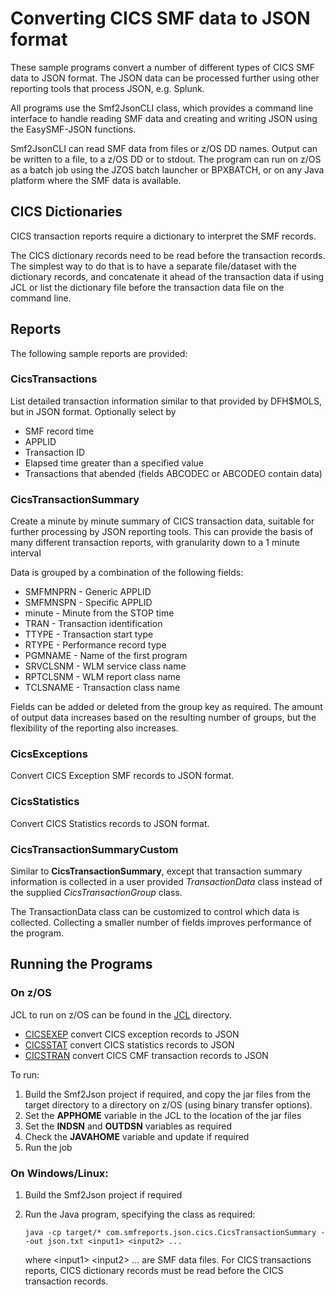 # Converting CICS SMF data to JSON format

These sample programs convert a number of different types of CICS SMF data to JSON format.
The JSON data can be processed further using other reporting tools that process JSON, e.g. Splunk.

All programs use the Smf2JsonCLI class, which provides a command line interface to handle reading SMF data and creating and writing JSON using the EasySMF-JSON functions.

Smf2JsonCLI can read SMF data from files or z/OS DD names. Output can be written to a file, to a z/OS DD or to stdout. The program can run on z/OS as a batch job using the JZOS batch launcher or BPXBATCH, or on any Java platform where the SMF data is available.

## CICS Dictionaries

CICS transaction reports require a dictionary to interpret the SMF records.

The CICS dictionary records need to be read before the transaction records. The simplest way to do that is to have a separate file/dataset with the dictionary records, and concatenate it ahead of the transaction data if using JCL or list the dictionary file before the transaction data file on the command line.

## Reports

The following sample reports are provided:

### CicsTransactions

List detailed transaction information similar to that provided by DFH$MOLS, but in JSON format.
Optionally select by
- SMF record time
- APPLID
- Transaction ID
- Elapsed time greater than a specified value
- Transactions that abended (fields ABCODEC or ABCODEO contain data)

### CicsTransactionSummary

Create a minute by minute summary of CICS transaction data, suitable for further processing by JSON reporting tools. This can provide the basis of many different transaction reports, with granularity down to a 1 minute interval

Data is grouped by a combination of the following fields:

* SMFMNPRN - Generic APPLID
* SMFMNSPN - Specific APPLID
* minute - Minute from the STOP time
* TRAN - Transaction identification
* TTYPE - Transaction start type
* RTYPE - Performance record type
* PGMNAME - Name of the first program
* SRVCLSNM - WLM service class name
* RPTCLSNM - WLM report class name
* TCLSNAME - Transaction class name

Fields can be added or deleted from the group key as required. The amount of output data increases based on the resulting number of groups, but the flexibility of the reporting also increases.

### CicsExceptions

Convert CICS Exception SMF records to JSON format.

### CicsStatistics

Convert CICS Statistics records to JSON format.

### CicsTransactionSummaryCustom

Similar to **CicsTransactionSummary**, except that transaction summary information is collected in a user provided *TransactionData* class instead of the supplied *CicsTransactionGroup* class.

The TransactionData class can be customized to control which data is collected. Collecting a smaller number of fields improves performance of the program.

## Running the Programs

### On z/OS

JCL to run on z/OS can be found in the [JCL](./JCL) directory.

- [CICSEXEP](./JCL/CICSEXEP.jcl) convert CICS exception records to JSON
- [CICSSTAT](./JCL/CICSSTAT.jcl) convert CICS statistics records to JSON
- [CICSTRAN](./JCL/CICSTRAN.jcl) convert CICS CMF transaction records to JSON

To run:

1) Build the Smf2Json project if required, and copy the jar files from the target directory to a directory on z/OS (using binary transfer options).
2) Set the **APPHOME** variable in the JCL to the location of the jar files
3) Set the **INDSN** and **OUTDSN** variables as required 
4) Check the **JAVAHOME** variable and update if required
5) Run the job

### On Windows/Linux:

1) Build the Smf2Json project if required
2) Run the Java program, specifying the class as required:   

   ```
   java -cp target/* com.smfreports.json.cics.CicsTransactionSummary --out json.txt <input1> <input2> ...   
   ```
   
   where \<input1\> \<input2\> ... are SMF data files. For CICS transactions reports, CICS dictionary records must be read before the CICS transaction records.